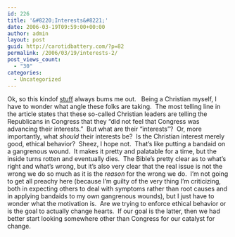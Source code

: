 ```yaml
---
id: 226
title: '&#8220;Interests&#8221;'
date: 2006-03-19T09:59:00+00:00
author: admin
layout: post
guid: http://carotidbattery.com/?p=82
permalink: /2006/03/19/interests-2/
post_views_count:
  - "30"
categories:
  - Uncategorized
---
```

<p class="MsoNormal">
  Ok, so this kindof <a href="http://news.bbc.co.uk/2/hi/americas/4815912.stm">stuff</a> always bums me out.   Being a Christian myself, I have to wonder what angle these folks are taking.  The most telling line in the article states that these so-called Christian leaders are telling the Republicans in Congress that they &#8220;did not feel that Congress was advancing their interests.&#8221;  But what are their &#8220;interests&#8221;?  Or, more importantly, what <em>should</em> their interests be?  Is the Christian interest merely good, ethical behavior?  Sheez, I hope not.  That&#8217;s like putting a bandaid on a gangrenous wound.  It makes it pretty and palatable for a time, but the inside turns rotten and eventually dies.  The Bible&#8217;s pretty clear as to what&#8217;s right and what&#8217;s wrong, but it&#8217;s also very clear that the real issue is not the wrong we do so much as it is the <em>reason</em> for the wrong we do.  I&#8217;m not going to get all preachy here (because I&#8217;m guilty of the very thing I&#8217;m criticizing, both in expecting others to deal with symptoms rather than root causes and in applying bandaids to my own gangrenous wounds), but I just have to wonder what the motivation is.  Are we trying to enforce ethical behavior or is the goal to actually change hearts.  If our goal is the latter, then we had better start looking somewhere other than Congress for our catalyst for change.
</p>